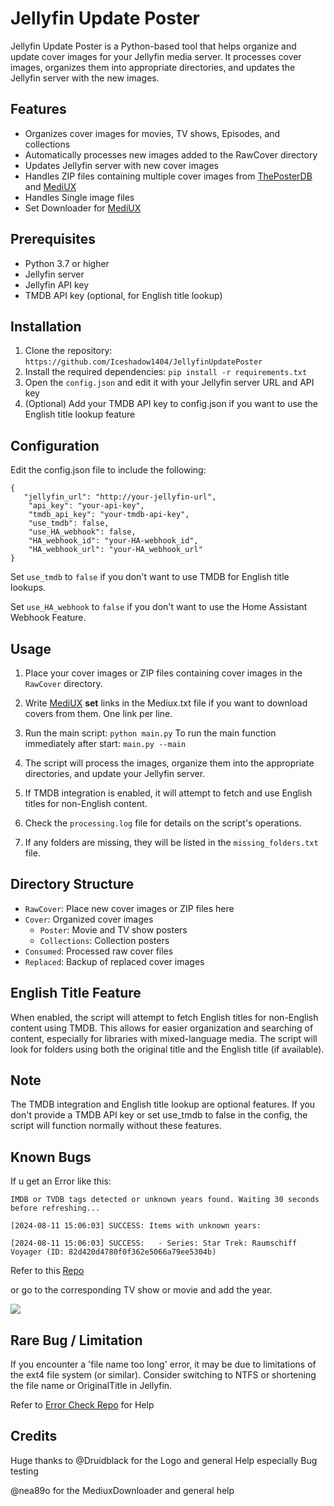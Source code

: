 # Jellyfin Update Poster

Jellyfin Update Poster is a Python-based tool that helps organize and update cover images for your Jellyfin media server. It processes cover images, organizes them into appropriate directories, and updates the Jellyfin server with the new images.

## Features

- Organizes cover images for movies, TV shows, Episodes, and collections
- Automatically processes new images added to the RawCover directory
- Updates Jellyfin server with new cover images
- Handles ZIP files containing multiple cover images from [ThePosterDB](https://theposterdb.com/) and [MediUX](https://mediux.pro)
- Handles Single image files
- Set Downloader for [MediUX](https://mediux.pro)

## Prerequisites

- Python 3.7 or higher
- Jellyfin server
- Jellyfin API key
- TMDB API key (optional, for English title lookup)

## Installation

1. Clone the repository: `https://github.com/Iceshadow1404/JellyfinUpdatePoster`
2. Install the required dependencies: `pip install -r requirements.txt`
3. Open the `config.json` and edit it with your Jellyfin server URL and API key
4. (Optional) Add your TMDB API key to config.json if you want to use the English title lookup feature

## Configuration
Edit the config.json file to include the following: 
```
{
   "jellyfin_url": "http://your-jellyfin-url",
    "api_key": "your-api-key",
    "tmdb_api_key": "your-tmdb-api-key",
    "use_tmdb": false,
    "use_HA_webhook": false,
    "HA_webhook_id": "your-HA-webhook_id",
    "HA_webhook_url": "your-HA_webhook_url"
}
```
Set `use_tmdb` to `false` if you don't want to use TMDB for English title lookups.

Set `use_HA_webhook` to `false` if you don't want to use the Home Assistant Webhook Feature.

## Usage

1. Place your cover images or ZIP files containing cover images in the `RawCover` directory.

2. Write [MediUX](https://mediux.pro) **set** links in the Mediux.txt file if you want to download covers from them. One link per line.

3. Run the main script: `python main.py` To run the main function immediately after start: `main.py --main`

4. The script will process the images, organize them into the appropriate directories, and update your Jellyfin server.

5. If TMDB integration is enabled, it will attempt to fetch and use English titles for non-English content.

6. Check the `processing.log` file for details on the script's operations.

7. If any folders are missing, they will be listed in the `missing_folders.txt` file.

## Directory Structure

- `RawCover`: Place new cover images or ZIP files here
- `Cover`: Organized cover images
  - `Poster`: Movie and TV show posters
  - `Collections`: Collection posters
- `Consumed`: Processed raw cover files
- `Replaced`: Backup of replaced cover images

## English Title Feature


When enabled, the script will attempt to fetch English titles for non-English content using TMDB. This allows for easier organization and searching of content, especially for libraries with mixed-language media. The script will look for folders using both the original title and the English title (if available).

## Note

The TMDB integration and English title lookup are optional features. If you don't provide a TMDB API key or set use_tmdb to false in the config, the script will function normally without these features.

## Known Bugs


If u get an Error like this: 
```
IMDB or TVDB tags detected or unknown years found. Waiting 30 seconds before refreshing...

[2024-08-11 15:06:03] SUCCESS: Items with unknown years:
 
[2024-08-11 15:06:03] SUCCESS:   - Series: Star Trek: Raumschiff Voyager (ID: 82d420d4780f0f362e5066a79ee5304b)
```

Refer to this [Repo](https://github.com/Druidblack/Error-check-Jellyfin-Update-Poster)

or go to the corresponding TV show or movie and add the year.

![](https://github.com/Iceshadow1404/JellyfinUpdatePoster/blob/main/assets/year.gif)




## Rare Bug / Limitation 

If you encounter a 'file name too long' error, it may be due to limitations of the ext4 file system (or similar). Consider switching to NTFS or shortening the file name or OriginalTitle in Jellyfin.

Refer to [Error Check Repo](https://github.com/Druidblack/Error-check-Jellyfin-Update-Poster) for Help

## Credits

Huge thanks to @Druidblack for the Logo and general Help especially Bug testing 

@nea89o for the MediuxDownloader and general help 
